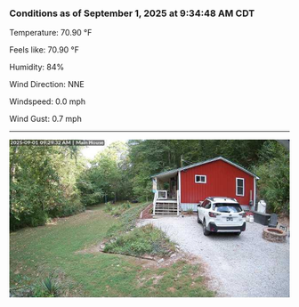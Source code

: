 ### Conditions as of September 1, 2025 at 9:34:48 AM CDT 

Temperature: 70.90 &deg;F

Feels like: 70.90 &deg;F

Humidity: 84%

Wind Direction: NNE

Windspeed: 0.0 mph

Wind Gust: 0.7 mph

---

<img src="./images/latest.jpeg"/>

